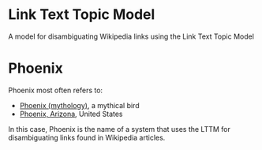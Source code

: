 Link Text Topic Model
=====================

A model for disambiguating Wikipedia links using the Link Text Topic Model

Phoenix
=======

Phoenix most often refers to:

*   [Phoenix (mythology)](http://en.wikipedia.org/wiki/Phoenix_(mythology)), a mythical bird
*   [Phoenix, Arizona](http://en.wikipedia.org/wiki/Phoenix,_Arizona), United States

In this case, Phoenix is the name of a system that uses the LTTM for disambiguating links found in Wikipedia articles.
